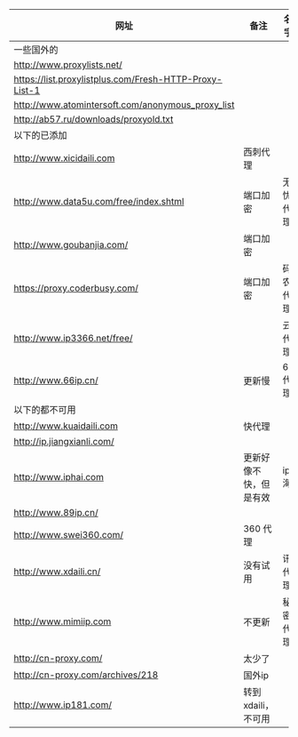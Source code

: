 网址|备注|名字
-|-|-
一些国外的 |
http://www.proxylists.net/ |
https://list.proxylistplus.com/Fresh-HTTP-Proxy-List-1 |
http://www.atomintersoft.com/anonymous_proxy_list |
http://ab57.ru/downloads/proxyold.txt |
以下的已添加 |
http://www.xicidaili.com |西刺代理
http://www.data5u.com/free/index.shtml |端口加密 |无忧代理
http://www.goubanjia.com/ |端口加密 |
https://proxy.coderbusy.com/ |端口加密 |码农代理
http://www.ip3366.net/free/ | |云代理
http://www.66ip.cn/ |更新慢 |66代理
以下的都不可用 |
http://www.kuaidaili.com |快代理
http://ip.jiangxianli.com/ |
http://www.iphai.com |更新好像不快，但是有效 |ip 海
http://www.89ip.cn/ |
http://www.swei360.com/ |360 代理
http://www.xdaili.cn/ |没有试用 |讯代理
http://www.mimiip.com |不更新 |秘密代理
http://cn-proxy.com/ |太少了
http://cn-proxy.com/archives/218 |国外ip
http://www.ip181.com/ |转到xdaili，不可用
